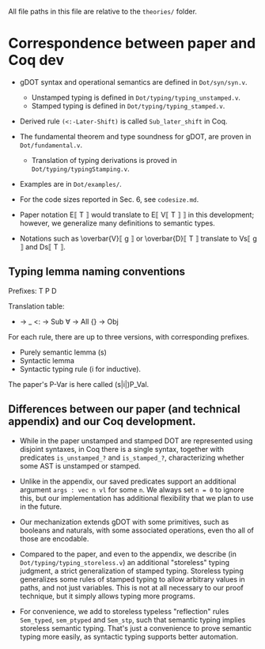 All file paths in this file are relative to the `theories/` folder.

# Correspondence between paper and Coq dev

- gDOT syntax and operational semantics are defined in `Dot/syn/syn.v`.
  - Unstamped typing is defined in `Dot/typing/typing_unstamped.v`.
  - Stamped typing is defined in `Dot/typing/typing_stamped.v`.

- Derived rule `(<:-Later-Shift)` is called `Sub_later_shift` in Coq.

- The fundamental theorem and type soundness for gDOT, are proven in
  `Dot/fundamental.v`.
  - Translation of typing derivations is proved in
    `Dot/typing/typingStamping.v`.

- Examples are in `Dot/examples/`.

- For the code sizes reported in Sec. 6, see `codesize.md`.

- Paper notation E⟦ T ⟧ would translate to E⟦ V⟦ T ⟧ ⟧ in this development;
  however, we generalize many definitions to semantic types.

- Notations such as \overbar{V}⟦ g ⟧ or \overbar{D}⟦ T ⟧ translate to Vs⟦ g ⟧
  and Ds⟦ T ⟧.

## Typing lemma naming conventions

Prefixes: T P D

Translation table:
- -> _
<: -> Sub
∀ -> All
{} -> Obj

For each rule, there are up to three versions, with corresponding prefixes.
- Purely semantic lemma (s)
- Syntactic lemma
- Syntactic typing rule (i for inductive).

The paper's P-Var is here called (s|i|)P_Val.

## Differences between our paper (and technical appendix) and our Coq development.

- While in the paper unstamped and stamped DOT are represented using disjoint
  syntaxes, in Coq there is a single syntax, together with predicates
  `is_unstamped_?` and `is_stamped_?`, characterizing whether some AST is
  unstamped or stamped.

- Unlike in the appendix, our saved predicates support an additional argument
  `args : vec n vl` for some `n`. We always set `n = 0` to ignore this, but our
  implementation has additional flexibility that we plan to use in the future.

- Our mechanization extends gDOT with some primitives, such as booleans and
  naturals, with some associated operations, even tho all of those are
  encodable.

- Compared to the paper, and even to the appendix, we describe (in
  `Dot/typing/typing_storeless.v`) an additional "storeless" typing judgment, a
  strict generalization of stamped typing.
  Storeless typing generalizes some rules of stamped typing to allow arbitrary
  values in paths, and not just variables. This is not at all necessary to our
  proof technique, but it simply allows typing more programs.

- For convenience, we add to storeless typeless "reflection" rules `Sem_typed`,
  `sem_ptyped` and `Sem_stp`, such that semantic typing implies storeless
  semantic typing. That's just a convenience to prove semantic typing more
  easily, as syntactic typing supports better automation.
